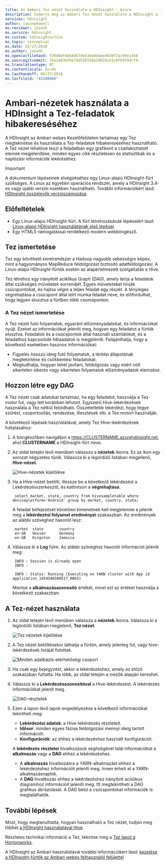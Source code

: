 ```yaml
---
title: Az Ambari Tez nézet használata a HDInsight – Azure
description: Ismerje meg az Ambari Tez nézet használata a HDInsight a Tez-feladatok hibakereséséhez.
services: hdinsight
author: jasonwhowell
ms.reviewer: jasonh
ms.service: hdinsight
ms.custom: hdinsightactive
ms.topic: conceptual
ms.date: 02/27/2018
ms.author: jasonh
ms.openlocfilehash: 576460f4b68d670e534e0ddeed920f7ac99e1458
ms.sourcegitcommit: f6e2a03076679d53b550a24828141c4fb978dcf9
ms.translationtype: MT
ms.contentlocale: hu-HU
ms.lasthandoff: 08/27/2018
ms.locfileid: "43108886"
---
```

# <a name="use-ambari-views-to-debug-tez-jobs-on-hdinsight"></a>Ambari-nézetek használata a HDInsight a Tez-feladatok hibakereséséhez

A HDInsight az Ambari webes Kezelőfelületen tartalmaz egy Tez megtekintése és használata a Tez-feladatok hibakereséséhez használható. A Tez nézet lehetővé teszi a feladatban egy grafikont a csatlakoztatott elemek megjelenítése, minden egyes cikk részletesen és statisztikák és a naplózási információk lekéréséhez.

> [!IMPORTANT]
> A dokumentum lépéseinek elvégzéséhez egy Linux-alapú HDInsight-fürt szükséges. A Linux az egyetlen operációs rendszer, amely a HDInsight 3.4-es vagy újabb verziói esetében használható. További információkért lásd: [HDInsight összetevők verziószámozása](hdinsight-component-versioning.md#hdinsight-windows-retirement).

## <a name="prerequisites"></a>Előfeltételek

* Egy Linux-alapú HDInsight-fürt. A fürt létrehozásának lépéseiért lásd: [Linux-alapú HDInsight használatának első lépései](hadoop/apache-hadoop-linux-tutorial-get-started.md).
* Egy HTML5-támogatással rendelkező modern webböngésző.

## <a name="understanding-tez"></a>Tez ismertetése

Tez egy bővíthető keretrendszer a Hadoop nagyobb sebességre képes, mint a hagyományos MapReduce feldolgozást biztosító adatfeldolgozási. A Linux-alapú HDInsight-fürtök esetén az alapértelmezett szolgáltatás a Hive.

Tez létrehoz egy irányított aciklikus Graph (DAG), amely leírja a feladatok által szükséges műveletek sorrendjét. Egyes műveleteket hívják csúcspontokat, és hajtsa végre a teljes feladat egy részét. A tényleges végrehajtása a csúcspont által leírt munka feladat neve, és előfordulhat, hogy legyen elosztva a fürtben több csomóponton.

### <a name="understanding-the-tez-view"></a>A Tez nézet ismertetése

A Tez nézet futó folyamatok, egyaránt előzményadatokat, és információkat nyújt. Ezeket az információkat jeleníti meg, hogyan egy feladatot a fürtök elosztva. Feladatok és a csúcspontok által használt számlálókat, és a feladathoz kapcsolódó hibaadatok is megjeleníti. Felajánlhatja, hogy a következő esetekben hasznos információkat:

* Figyelés hosszú ideig futó folyamatok, a térkép állapotának megtekintése és csökkentési feladatokat.
* Megtudhatja, hogyan lehet javítani, feldolgozás vagy miért volt sikertelen sikeres vagy sikertelen folyamatok előzményadatok elemzése.

## <a name="generate-a-dag"></a>Hozzon létre egy DAG

A Tez nézet csak adatokat tartalmaz, ha egy feladatot, használja a Tez-motor fut, vagy lett korábban lefutott. Egyszerű Hive-lekérdezések használata a Tez nélkül feloldható. Összetettebb lekérdezi, hogy tegye szűrést, csoportosítás, rendezése, illesztések stb. a Tez motort használják.

A következő lépések használatával, amely Tez Hive-lekérdezések futtatásához:

1. A böngészőben navigáljon a https://CLUSTERNAME.azurehdinsight.net, ahol **CLUSTERNAME** a HDInsight-fürt neve.

2. Az oldal tetején lévő menüben válassza a **nézetek** ikonra. Ez az ikon egy sorozat négyzetes tűnik. Válassza ki a legördülő listában megjelenő, **Hive-nézet**.

    ![Hive-nézetek kijelölése](./media/hdinsight-debug-ambari-tez-view/selecthive.png)

3. Ha a Hive-nézet betölti, illessze be a következő lekérdezést a Lekérdezésszerkesztő, és kattintson a **végrehajtása**.

        select market, state, country from hivesampletable where deviceplatform='Android' group by market, country, state;

    A feladat befejezését követően kimenetnek kell megjelennie a jelenik meg a **lekérdezési folyamat eredményei** szakaszban. Az eredmények az alábbi szöveghez hasonló lesz:

        market  state       country
        en-GB   Hessen      Germany
        en-GB   Kingston    Jamaica

4. Válassza ki a **Log** fülre. Az alábbi szöveghez hasonló információt jelenik meg:

        INFO : Session is already open
        INFO :

        INFO : Status: Running (Executing on YARN cluster with App id application_1454546500517_0063)

    Mentse a **alkalmazásazonosító** értékét, mivel ezt az értéket használja a következő szakaszban.

## <a name="use-the-tez-view"></a>A Tez-nézet használata

1. Az oldal tetején lévő menüben válassza a **nézetek** ikonra. Válassza ki a legördülő listában megjelenő, **Tez nézet**.

    ![Tez nézetek kijelölése](./media/hdinsight-debug-ambari-tez-view/selecttez.png)

2. A Tez nézet betöltésekor láthatja a fürtön, amely jelenleg fut, vagy hive-lekérdezések listáját futottak.

    ![Minden adatbázis-elérhetőségi csoport](./media/hdinsight-debug-ambari-tez-view/tez-view-home.png)

3. Ha csak egy bejegyzést, akkor a lekérdezéshez, amely az előző szakaszban futtatta. Ha több, az oldal tetején a mezők alapján kereshet.

4. Válassza ki a **Lekérdezésazonosítóval** a Hive-lekérdezést. A lekérdezés információkat jelenít meg.

    ![DAG-részletek](./media/hdinsight-debug-ambari-tez-view/query-details.png)

5. Ezen a lapon lévő lapok engedélyezése a következő információkat tekintheti meg:

    * **Lekérdezési adatok**: a Hive-lekérdezés részleteit.
    * **Idősor**: minden egyes fázisa feldolgozási mennyi ideig tartott információt.
    * **Konfigurációk**: az ehhez a lekérdezéshez használt konfigurációt.

    A __lekérdezés részletei__ hivatkozások segítségével talál információkat a __alkalmazás__ vagy a __DAG__ ehhez a lekérdezéshez.
    
    * A __alkalmazás__ hivatkozásra a YARN-alkalmazást ehhez a lekérdezéshez információit jeleníti meg. Innen érheti el a YARN-alkalmazásnaplók.
    * A __DAG__ hivatkozás ehhez a lekérdezéshez irányított aciklikus diagramhoz információit jeleníti meg. Itt megtekintheti a DAG grafikus ábrázolását. A DAG belül a csúcspontokat információk is megtalálhatók.

## <a name="next-steps"></a>További lépések

Most, hogy megtanulhatta, hogyan használható a Tez nézet, tudjon meg többet [a HDInsight használatával Hive](hadoop/hdinsight-use-hive.md).

Részletes technikai információ a Tez, tekintse meg a [Tez lapot a Hortonworks](http://hortonworks.com/hadoop/tez/).

A HDInsight az Ambari használatával további információkért lásd: [kezelése a HDInsight-fürtök az Ambari webes felhasználói felülettel](hdinsight-hadoop-manage-ambari.md)
